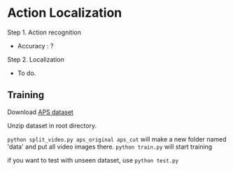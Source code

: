 # Action Localization

Step 1. Action recognition
 - Accuracy : ?
 
Step 2. Localization
 - To do.


## Training

Download [APS dataset](https://drive.google.com/file/d/1VFM1J2yem5L3m6Zabefv6Qveeh4DXnUj/view?usp=sharing)

Unzip dataset in root directory.

`python split_video.py aps_original aps_cut` 
will make a new folder named 'data' and put all video images there.
`python train.py`
will start training

if you want to test with unseen dataset, use `python test.py`
